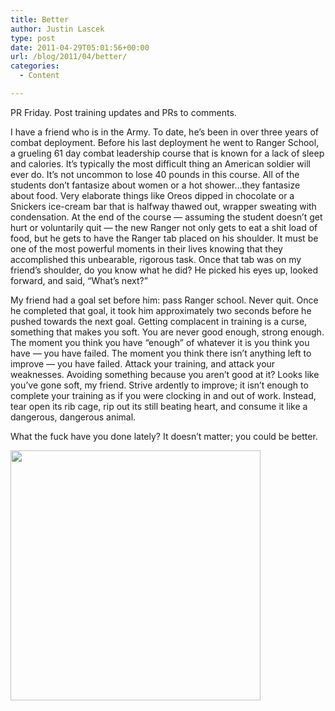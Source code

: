 ```yaml
---
title: Better
author: Justin Lascek
type: post
date: 2011-04-29T05:01:56+00:00
url: /blog/2011/04/better/
categories:
  - Content

---
```

PR Friday. Post training updates and PRs to comments.
  


I have a friend who is in the Army. To date, he&#8217;s been in over three years of combat deployment. Before his last deployment he went to Ranger School, a grueling 61 day combat leadership course that is known for a lack of sleep and calories. It&#8217;s typically the most difficult thing an American soldier will ever do. It&#8217;s not uncommon to lose 40 pounds in this course. All of the students don&#8217;t fantasize about women or a hot shower&#8230;they fantasize about food. Very elaborate things like Oreos dipped in chocolate or a Snickers ice-cream bar that is halfway thawed out, wrapper sweating with condensation. At the end of the course &#8212; assuming the student doesn&#8217;t get hurt or voluntarily quit &#8212; the new Ranger not only gets to eat a shit load of food, but he gets to have the Ranger tab placed on his shoulder. It must be one of the most powerful moments in their lives knowing that they accomplished this unbearable, rigorous task. Once that tab was on my friend&#8217;s shoulder, do you know what he did? He picked his eyes up, looked forward, and said, &#8220;What&#8217;s next?&#8221;
  

  
My friend had a goal set before him: pass Ranger school. Never quit. Once he completed that goal, it took him approximately two seconds before he pushed towards the next goal. Getting complacent in training is a curse, something that makes you soft. You are never good enough, strong enough. The moment you think you have &#8220;enough&#8221; of whatever it is you think you have &#8212; you have failed. The moment you think there isn&#8217;t anything left to improve &#8212; you have failed. Attack your training, and attack your weaknesses. Avoiding something because you aren&#8217;t good at it? Looks like you&#8217;ve gone soft, my friend. Strive ardently to improve; it isn&#8217;t enough to complete your training as if you were clocking in and out of work. Instead, tear open its rib cage, rip out its still beating heart, and consume it like a dangerous, dangerous animal.
  

  
What the fuck have you done lately? It doesn&#8217;t matter; you could be better.
  

  
[<img data-attachment-id="4079" data-permalink="/blog/2011/04/better/163790_120328414707556_100001911946231_147741_5865499_n/" data-orig-file="/2011/04/163790_120328414707556_100001911946231_147741_5865499_n.jpg" data-orig-size="500,500" data-comments-opened="1" data-image-meta="{&quot;aperture&quot;:&quot;0&quot;,&quot;credit&quot;:&quot;&quot;,&quot;camera&quot;:&quot;&quot;,&quot;caption&quot;:&quot;&quot;,&quot;created_timestamp&quot;:&quot;0&quot;,&quot;copyright&quot;:&quot;&quot;,&quot;focal_length&quot;:&quot;0&quot;,&quot;iso&quot;:&quot;0&quot;,&quot;shutter_speed&quot;:&quot;0&quot;,&quot;title&quot;:&quot;&quot;}" data-image-title="163790_120328414707556_100001911946231_147741_5865499_n" data-image-description="" data-medium-file="/2011/04/163790_120328414707556_100001911946231_147741_5865499_n-400x400.jpg" data-large-file="/2011/04/163790_120328414707556_100001911946231_147741_5865499_n.jpg" src="/2011/04/163790_120328414707556_100001911946231_147741_5865499_n-400x400.jpg" alt="" title="163790_120328414707556_100001911946231_147741_5865499_n" width="400" height="400" class="aligncenter size-medium wp-image-4079" srcset="/2011/04/163790_120328414707556_100001911946231_147741_5865499_n-400x400.jpg 400w, /2011/04/163790_120328414707556_100001911946231_147741_5865499_n-150x150.jpg 150w, /2011/04/163790_120328414707556_100001911946231_147741_5865499_n.jpg 500w" sizes="(max-width: 400px) 100vw, 400px" />][1]

 [1]: /2011/04/163790_120328414707556_100001911946231_147741_5865499_n.jpg
